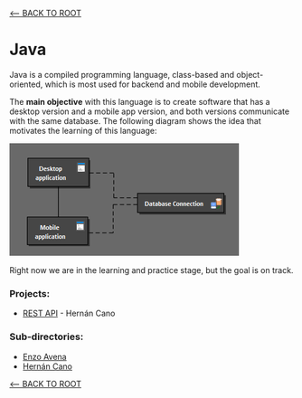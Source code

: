 [<-- BACK TO ROOT](../README.md)

# **Java**

Java is a compiled programming language, class-based and object-oriented, which is most used for backend and mobile development.

The **main objective** with this language is to create software that has a desktop version and a mobile app version, and both versions communicate with the same database. The following diagram shows the idea that motivates the learning of this language:

![Structure](./docs/img/Structure.png)

Right now we are in the learning and practice stage, but the goal is on track.

### Projects:

+ [REST API](./HernanCano/API_REST/README.md) - Hernán Cano

### Sub-directories:

+ [Enzo Avena](./EnzoAvena/README.md)
+ [Hernán Cano](./HernanCano/README.md)

[<-- BACK TO ROOT](../README.md)